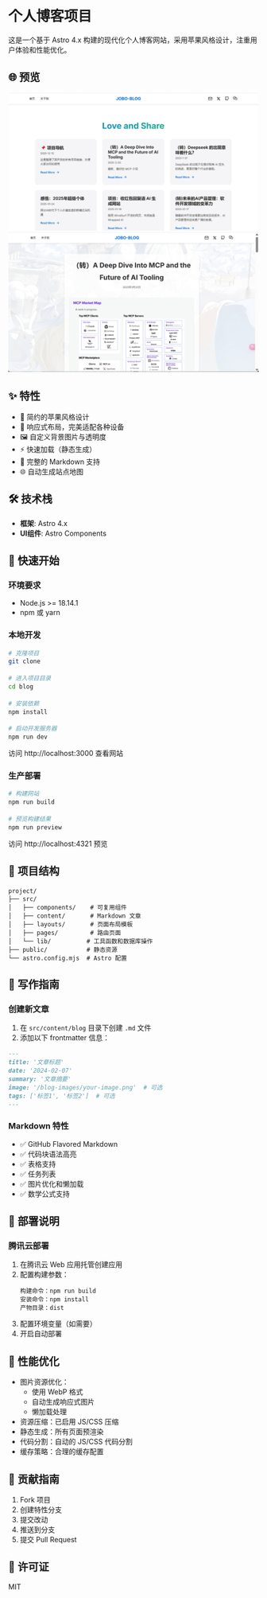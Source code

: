 # 个人博客项目

这是一个基于 Astro 4.x 构建的现代化个人博客网站，采用苹果风格设计，注重用户体验和性能优化。


## 🌐 预览

![demo](public/demo1.png)
![demo](public/demo2.png)



## ✨ 特性

- 🎨 简约的苹果风格设计
- 📱 响应式布局，完美适配各种设备
- 🖼️ 自定义背景图片与透明度
- ⚡️ 快速加载（静态生成）
- 📝 完整的 Markdown 支持
- 🌐 自动生成站点地图

## 🛠️ 技术栈

- **框架**: Astro 4.x
- **UI组件**: Astro Components

## 🚀 快速开始

### 环境要求
- Node.js >= 18.14.1
- npm 或 yarn

### 本地开发
```bash
# 克隆项目
git clone 

# 进入项目目录
cd blog

# 安装依赖
npm install

# 启动开发服务器
npm run dev
```
访问 http://localhost:3000 查看网站

### 生产部署
```bash
# 构建网站
npm run build

# 预览构建结果
npm run preview
```
访问 http://localhost:4321 预览

## 📁 项目结构
```
project/
├── src/
│   ├── components/    # 可复用组件
│   ├── content/       # Markdown 文章
│   ├── layouts/       # 页面布局模板
│   ├── pages/         # 路由页面
│   └── lib/          # 工具函数和数据库操作
├── public/           # 静态资源
└── astro.config.mjs  # Astro 配置
```

## 📝 写作指南

### 创建新文章
1. 在 `src/content/blog` 目录下创建 `.md` 文件
2. 添加以下 frontmatter 信息：
```markdown
---
title: '文章标题'
date: '2024-02-07'
summary: '文章摘要'
image: '/blog-images/your-image.png'  # 可选
tags: ['标签1', '标签2']  # 可选
---
```

### Markdown 特性
- ✅ GitHub Flavored Markdown
- ✅ 代码块语法高亮
- ✅ 表格支持
- ✅ 任务列表
- ✅ 图片优化和懒加载
- ✅ 数学公式支持

## 🚀 部署说明

### 腾讯云部署
1. 在腾讯云 Web 应用托管创建应用
2. 配置构建参数：
   ```
   构建命令：npm run build
   安装命令：npm install
   产物目录：dist
   ```
3. 配置环境变量（如需要）
4. 开启自动部署

## 🔧 性能优化

- 图片资源优化：
  - 使用 WebP 格式
  - 自动生成响应式图片
  - 懒加载处理
- 资源压缩：已启用 JS/CSS 压缩
- 静态生成：所有页面预渲染
- 代码分割：自动的 JS/CSS 代码分割
- 缓存策略：合理的缓存配置

## 🤝 贡献指南

1. Fork 项目
2. 创建特性分支
3. 提交改动
4. 推送到分支
5. 提交 Pull Request

## 📄 许可证

MIT